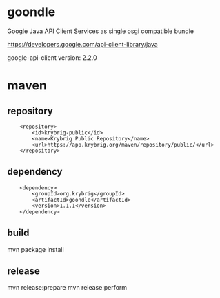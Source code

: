 # goondle
Google Java API Client Services as single osgi compatible bundle

https://developers.google.com/api-client-library/java

google-api-client version: 2.2.0

# maven

## repository

```
    <repository>
        <id>krybrig-public</id>
        <name>Krybrig Public Repository</name>
        <url>https://app.krybrig.org/maven/repository/public/</url>
    </repository>
```

## dependency

```
    <dependency>
        <groupId>org.krybrig</groupId>
        <artifactId>goondle</artifactId>
        <version>1.1.1</version>
    </dependency>
```

## build

mvn package install

## release

mvn release:prepare
mvn release:perform
